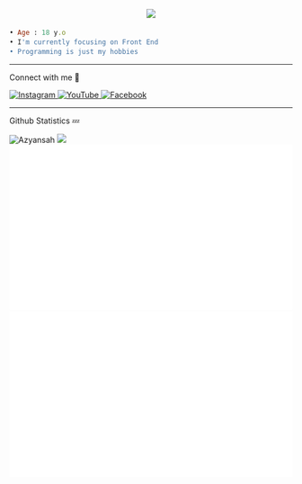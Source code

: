 <p align="center">
<img src="https://readme-typing-svg.herokuapp.com?color=%2336BCF7&center=true&vCenter=true&lines=Welcome+to+my+profile" />
</p>

```rb
• Age : 18 y.o
• I'm currently focusing on Front End
• Programming is just my hobbies
```

___

<p>Connect with me 👋</p>
  <a href="https://instagram.com/creallizy.xd" target="_blank">
    <img src="https://img.shields.io/badge/instagram-%23E4405F.svg?&style=for-the-badge&logo=instagram&logoColor=white&color=071A2C" alt="Instagram"/>
  </a>
  <a href="https://youtube.com/azyansahxd" target="_blank">
    <img src="https://img.shields.io/badge/youtube-%2312100E.svg?&style=for-the-badge&logo=youtube&logoColor=white&color=071A2C" alt="YouTube"/>
  </a>
<a href="https://facebook.com/azyansahxd" target="_blank">
    <img src="https://img.shields.io/badge/facebook-%2312100E.svg?&style=for-the-badge&logo=facebook&logoColor=white&color=071A2C" alt="Facebook"/>
  </a>

___

<p>Github Statistics 💤</p>
<img src="https://komarev.com/ghpvc/?username=Azyansah&label=Total%20Profile%20Visitor&color=071A2C&style=for-the-badge" alt="Azyansah" />
<img src="https://github-profile-trophy.vercel.app/?username=Azyansah&theme=onedark" />
<img src="https://github.com/Azyansah/github-stats/blob/master/generated/overview.svg" />
<img src="https://github.com/Azyansah/github-stats/blob/master/generated/languages.svg" />
